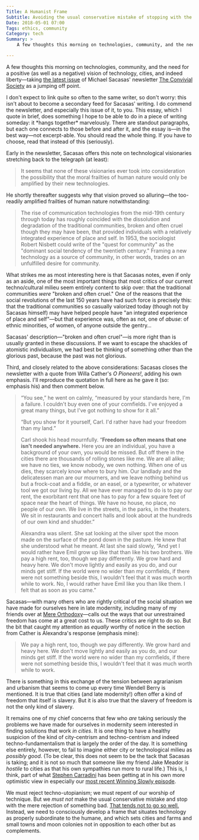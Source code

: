 ```yaml
---
Title: A Humanist Frame
Subtitle: Avoiding the usual conservative mistake of stopping with the mere rejection of something bad
Date: 2018-05-01 07:00
Tags: ethics, community
Category: tech
Summary: >
    A few thoughts this morning on technologies, community, and the need for a positive (as well as a negative) vision of technology, cities, and indeed liberty—taking the latest issue of Michael Sacasas' newsletter The Convivial Society as a jumping off point.

---
```


A few thoughts this morning on technologies, community, and the need for a positive (as well as a negative) vision of technology, cities, and indeed liberty—taking [the latest issue](https://tinyletter.com/lmsacasas/letters/the-convivial-society-no-4-community "No. 4: Community") of Michael Sacasas' newsletter [The Convivial Society](https://tinyletter.com/lmsacasas/archive) as a jumping off point.

<aside>I don't expect to link quite so often to the same writer, so don't worry: this isn't about to become a secondary feed for Sacasas' writing. I do commend the newsletter, and especially this issue of it, to you. This essay, which I quote in brief, does something I hope to be able to do in a piece of writing someday: it *hangs together* marvelously. There are standout paragraphs, but each one connects to those before and after it, and the essay is—in the best way—not excerpt-able. You should read the whole thing. If you have to choose, read that instead of this (seriously).</aside>

Early in the newsletter, Sacasas offers this note on technological visionaries stretching back to the telegraph (at least):

> It seems that none of these visionaries ever took into consideration the possibility that the moral frailties of human nature would only be amplified by their new technologies.

He shortly thereafter suggests why that vision proved so alluring—the too-readily amplified frailties of human nature notwithstanding:

> The rise of communication technologies from the mid-19th century through today has roughly coincided with the dissolution and degradation of the traditional communities, broken and often cruel though they may have been, that provided individuals with a relatively integrated experience of place and self. In 1953, the sociologist Robert Nisbett could write of the "quest for community" as the "dominant social tendency of the twentieth century." Framing a new technology as a source of community, in other words, trades on an unfulfilled desire for community.

What strikes me as most interesting here is that Sacasas notes, even if only as an aside, one of the most important things that most critics of our current techno/cultural milieu seem entirely content to skip over: that the traditional communities *were* "broken and often cruel." One of the reasons that the social revolutions of the last 150 years have had such force is precisely this: that the traditional communities so casually valorized today (though not by Sacasas himself) may have helped people have "an integrated experience of place and self"—but that experience was, often as not, one of *abuse*: of ethnic minorities, of women, of anyone outside the gentry…

Sacasas' description—"broken and often cruel"—is more right than is usually granted in these discussions. If we want to escape the shackles of atomistic individualism, we had best be thinking of something other than the glorious past, because the past was not glorious.

Third, and closely related to the above considerations: Sacasas closes the newsletter with a quote from Willa Cather's _O Pioneers!_, adding his own emphasis. I'll reproduce the quotation in full here as he gave it (so: emphasis his) and then comment below.

> “You see,” he went on calmly, “measured by your standards here, I'm a failure. I couldn't buy even one of your cornfields. I've enjoyed a great many things, but I've got nothing to show for it all.”
> 
> “But you show for it yourself, Carl. I'd rather have had your freedom than my land.”
> 
> Carl shook his head mournfully. “**Freedom so often means that one isn't needed anywhere.** Here you are an individual, you have a background of your own, you would be missed. But off there in the cities there are thousands of rolling stones like me. We are all alike; we have no ties, we know nobody, we own nothing. When one of us dies, they scarcely know where to bury him. Our landlady and the delicatessen man are our mourners, and we leave nothing behind us but a frock-coat and a fiddle, or an easel, or a typewriter, or whatever tool we got our living by. All we have ever managed to do is to pay our rent, the exorbitant rent that one has to pay for a few square feet of space near the heart of things. We have no house, no place, no people of our own. We live in the streets, in the parks, in the theaters. We sit in restaurants and concert halls and look about at the hundreds of our own kind and shudder.”
> 
> Alexandra was silent. She sat looking at the silver spot the moon made on the surface of the pond down in the pasture. He knew that she understood what he meant. At last she said slowly, “And yet I would rather have Emil grow up like that than like his two brothers. We pay a high rent, too, though we pay differently. We grow hard and heavy here. We don't move lightly and easily as you do, and our minds get stiff. If the world were no wider than my cornfields, if there were not something beside this, I wouldn't feel that it was much worth while to work. No, I would rather have Emil like you than like them. I felt that as soon as you came.”

Sacasas—with many others who are rightly critical of the social situation we have made for ourselves here in late modernity, including many of my friends over at [Mere Orthodoxy](https://mereorthodoxy.com/book-review-liberalism-failed-patrick-deneen/ "Example: Jake Meador's sympathetic review of Deneen's Why Liberalism Failed")—calls out the ways that our unrestrained freedom has come at a great cost to us. These critics are right to do so. But the bit that caught my attention as *equally* worthy of notice in the section from Cather is Alexandra's response (emphasis mine):

> We pay a high rent, too, though we pay differently. We grow hard and heavy here. We don't move lightly and easily as you do, and our minds get stiff. If the world were no wider than my cornfields, if there were not something beside this, I wouldn't feel that it was much worth while to work.

There is something in this exchange of the tension between agrarianism and urbanism that seems to come up every time Wendell Berry is mentioned. It is true that cities (and late modernity!) often offer a kind of freedom that itself is slavery. But it is also true that the slavery of freedom is not the only kind of slavery.

It remains one of my chief concerns that few who *are* taking seriously the problems we have made for ourselves in modernity seem interested in finding solutions that work *in cities*. It is one thing to have a healthy suspicion of the kind of city-centrism and techno-centrism and indeed techno-fundamentalism that is largely the order of the day. It is something else entirely, however, to fail to imagine either city or technological milieu as *possibly good*. (To be clear, this does not seem to be the tack that Sacasas is taking; and it is not so much that someone like my friend Jake Meador is *hostile* to cities as that his own sympathies run more to rural life.) This is, I think, part of what [Stephen Carradini](http://stephencarradini.com) has been getting at in his own more optimistic view in especially our [most recent Winning Slowly episode](https://winningslowly.org/6.04/ "6.04: Move Slowly and Fix Things").

We must reject techno-utopianism; we must repent of our worship of technique. But we *must not* make the usual conservative mistake and stop with the mere rejection of something bad. [That tends not to go so well.](http://bib.ly/luke11.24-26 "Luke 11:24–26") Instead, we need to consciously develop a frame that situates technology as properly subordinate to the humane, and which sets cities and farms and small towns and moon colonies not in opposition to each other but as complements.